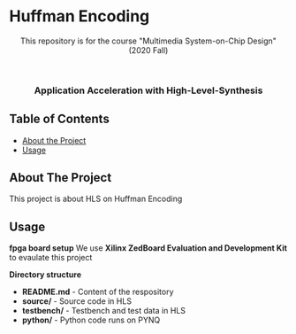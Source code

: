 # Huffman Encoding
<p align="center">
This repository is for the course "Multimedia System-on-Chip Design" (2020 Fall)
</p>


<!-- PROJECT LOGO -->
<br />
<p align="center">

  <h3 align="center">Application Acceleration with High-Level-Synthesis </h3>
  
</p>


<!-- TABLE OF CONTENTS -->
## Table of Contents

* [About the Project](#about-the-project)
* [Usage](#usage)



<!-- ABOUT THE PROJECT -->
## About The Project
This project is about HLS on Huffman Encoding



<!-- USAGE EXAMPLES -->
## Usage
**fpga board setup**
We use **Xilinx ZedBoard Evaluation and Development Kit** to evaulate this project

**Directory structure**
* **README.md** - Content of the respository
* **source/** - Source code in HLS
* **testbench/** - Testbench and test data in HLS
* **python/** - Python code runs on PYNQ
